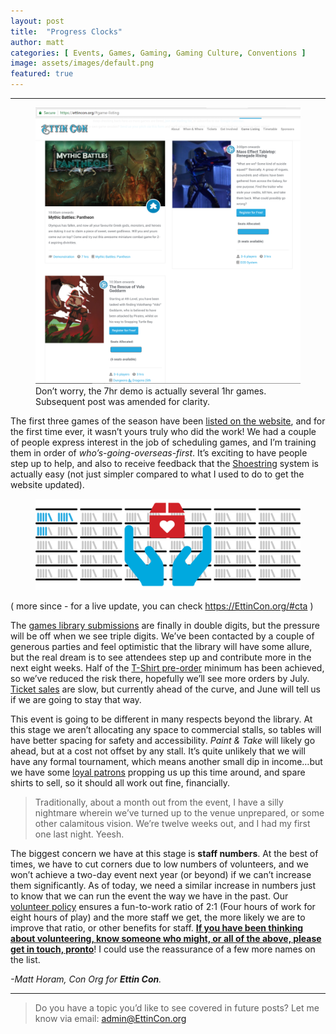 ```yaml
---
layout: post
title:  "Progress Clocks"
author: matt
categories: [ Events, Games, Gaming, Gaming Culture, Conventions ]
image: assets/images/default.png
featured: true
---
```


<section name="52fe" class="section section--body section--first"><div class="section-divider"><hr class="section-divider"></div><div class="section-content"><div class="section-inner sectionLayout--insetColumn">

<figure name="d980" id="d980" class="graf graf--figure graf-after--h3"><img class="graf-image" data-image-id="1*r7bRio_OCYoYT7UvDvgv5A.png" data-width="1900" data-height="1980" data-is-featured="true" src="../assets/images/9a.png"><figcaption class="imageCaption">Don’t worry, the 7hr demo is actually several 1hr games. Subsequent post was amended for clarity.</figcaption></figure>

<p name="9228" id="9228" class="graf graf--p graf-after--figure">The first three games of the season have been <a href="https://EttinCon.org/#game-listing" data-href="https://EttinCon.org/#game-listing" class="markup--anchor markup--p-anchor" rel="noopener" target="_blank">listed on the website</a>, and for the first time ever, it wasn’t yours truly who did the work! We had a couple of people express interest in the job of scheduling games, and I’m training them in order of <em class="markup--em markup--p-em">who’s-going-overseas-first</em>. It’s exciting to have people step up to help, and also to receive feedback that the <a href="https://EttinCon.org/shoestring" data-href="https://EttinCon.org/shoestring" class="markup--anchor markup--p-anchor" rel="noopener" target="_blank">Shoestring</a> system is actually easy (not just simpler compared to what I used to do to get the website updated).</p>

<figure name="3b6c" id="3b6c" class="graf graf--figure graf-after--p"><img class="graf-image" data-image-id="1*ncF43KrAu-VoIRxvr4QyxQ.png" data-width="1600" data-height="550" src="../assets/images/9b.png"></div><figcaption class="imageCaption">( more since - for a live update, you can check <a href="https://EttinCon.org/#cta" data-href="https://EttinCon.org/#cta" class="markup--anchor markup--figure-anchor" rel="noopener" target="_blank">https://EttinCon.org/#cta</a> )</figcaption></figure>

<p name="5f85" id="5f85" class="graf graf--p graf-after--figure">The <a href="https://EttinCon.org/#cta" data-href="https://EttinCon.org/#cta" class="markup--anchor markup--p-anchor" rel="noopener" target="_blank">games library submissions</a> are finally in double digits, but the pressure will be off when we see triple digits. We’ve been contacted by a couple of generous parties and feel optimistic that the library will have some allure, but the real dream is to see attendees step up and contribute more in the next eight weeks. Half of the <a href="https://EttinCon.org/merch" data-href="https://EttinCon.org/merch" class="markup--anchor markup--p-anchor" rel="noopener" target="_blank">T-Shirt pre-order</a> minimum has been achieved, so we’ve reduced the risk there, hopefully we’ll see more orders by July. <a href="https://EttinCon.org/#tickets" data-href="https://EttinCon.org/#tickets" class="markup--anchor markup--p-anchor" rel="noopener" target="_blank">Ticket sales</a> are slow, but currently ahead of the curve, and June will tell us if we are going to stay that way.</p><p name="93c4" id="93c4" class="graf graf--p graf-after--p">This event is going to be different in many respects beyond the library. At this stage we aren’t allocating any space to commercial stalls, so tables will have better spacing for safety and accessibility. <em class="markup--em markup--p-em">Paint &amp; Take</em> will likely go ahead, but at a cost not offset by any stall. It’s quite unlikely that we will have any formal tournament, which means another small dip in income…but we have some <a href="https://patreon.com/EttinCon" data-href="https://patreon.com/EttinCon" class="markup--anchor markup--p-anchor" rel="noopener" target="_blank">loyal patrons</a> propping us up this time around, and spare shirts to sell, so it should all work out fine, financially.</p><blockquote name="e6c0" id="e6c0" class="graf graf--blockquote graf-after--p">Traditionally, about a month out from the event, I have a silly nightmare wherein we’ve turned up to the venue unprepared, or some other calamitous vision. We’re twelve weeks out, and I had my first one last night. Yeesh.</blockquote><p name="32d7" id="32d7" class="graf graf--p graf-after--blockquote">The biggest concern we have at this stage is <strong class="markup--strong markup--p-strong">staff numbers</strong>. At the best of times, we have to cut corners due to low numbers of volunteers, and we won’t achieve a two-day event next year (or beyond) if we can’t increase them significantly. As of today, we need a similar increase in numbers just to know that we can run the event the way we have in the past. Our <a href="https://EttinCon.org/volunteer" data-href="https://EttinCon.org/volunteer" class="markup--anchor markup--p-anchor" rel="noopener" target="_blank">volunteer policy</a> ensures a fun-to-work ratio of 2:1 (Four hours of work for eight hours of play) and the more staff we get, the more likely we are to improve that ratio, or other benefits for staff. <a href="https://EttinCon.org/volunteer" data-href="https://EttinCon.org/volunteer" class="markup--anchor markup--p-anchor" rel="noopener" target="_blank"><strong class="markup--strong markup--p-strong">If you have been thinking about volunteering, know someone who might, or all of the above, please get in touch, pronto</strong></a>! I could use the reassurance of a few more names on the list.</p><p name="358e" id="358e" class="graf graf--p graf-after--p graf--trailing"><em class="markup--em markup--p-em">-Matt Horam, Con Org for </em><strong class="markup--strong markup--p-strong"><em class="markup--em markup--p-em">Ettin Con</em></strong><em class="markup--em markup--p-em">.</em></p></div></div></section><section name="a4e4" class="section section--body section--last"><div class="section-divider"><hr class="section-divider"></div><div class="section-content"><div class="section-inner sectionLayout--insetColumn"><blockquote name="b256" id="b256" class="graf graf--blockquote graf--leading graf--trailing">Do you have a topic you’d like to see covered in future posts? Let me know via email: <a href="mailto:admin@EttinCon.org" data-href="mailto:admin@EttinCon.org" class="markup--anchor markup--blockquote-anchor" target="_blank">admin@EttinCon.org</a></blockquote></div></div></section>